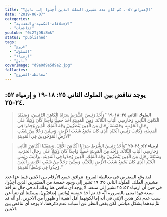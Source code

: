 ```yaml
---
title: "الإعتراض ٠٥٢، كم كان عدد مشيري الملك الذين أُخِذوا إلى بابل؟"
date: "2019-06-07"
categories:
  - "الإختلافات-الكمية-والعددية"
  - "تناقضات"
youtube: "0i2TjDBiZmk"
status: "published"
tags:
  - "فروع"
  - "الملوك"
  - "ارمياء"
  - "بابل"
coverImage: "d9a0d9a5d9a2.jpg"
fallacies:
  - "مغالطة-الفروع"
---
```


## **يوجد تناقض بين الملوك الثاني ٢٥: ١٨-١٩ و إرمياء ٥٢: ٢٤-٢٥.**

> **الملوك الثاني ٢٥**: **١٨**\-**١٩** ”وَأَخَذَ رَئِيسُ الشُّرَطِ سَرَايَا الْكَاهِنَ الرَّئِيسَ، وَصَفَنْيَا الْكَاهِنَ الثَّانِي، وَحَارِسِي الْبَابِ الثَّلاَثَةَ. وَمِنَ الْمَدِينَةِ أَخَذَ خَصِيًّا وَاحِدًا كَانَ وَكِيلاً عَلَى رِجَالِ الْحَرْبِ، وَخَمْسَةَ رِجَال مِنَ الَّذِينَ يَنْظُرُونَ وَجْهَ الْمَلِكِ الَّذِينَ وُجِدُوا فِي الْمَدِينَةِ، وَكَاتِبَ رَئِيسِ الْجُنْدِ الَّذِي كَانَ يَجْمَعُ شَعْبَ الأَرْضِ، وَسِتِّينَ رَجُلاً مِنْ شَعْبِ الأَرْضِ الْمَوْجُودِينَ فِي الْمَدِينَةِ“

> **ارمياء ٥٢**: **٢٤**\-**٢٥** ”وَأَخَذَ رَئِيسُ الشُّرَطِ سَرَايَا الْكَاهِنَ الأَوَّلَ، وَصَفَنْيَا الْكَاهِنَ الثَّانِي وَحَارِسِي الْبَابِ الثَّلاَثَةَ. وَأَخَذَ مِنَ الْمَدِينَةِ خَصِيًّا وَاحِدًا كَانَ وَكِيلاً عَلَى رِجَالِ الْحَرْبِ، وَسَبْعَةَ رِجَال مِنَ الَّذِينَ يَنْظُرُونَ وَجْهَ الْمَلِكِ، الَّذِينَ وُجِدُوا فِي الْمَدِينَةِ، وَكَاتِبَ رَئِيسِ الْجُنْدِ الَّذِي كَانَ يَجْمَعُ شَعْبَ الأَرْضِ لِلتَّجَنُّدِ، وَسِتِّينَ رَجُلاً مِنْ شَعْبِ الأَرْضِ، الَّذِينَ وُجِدُوا فِي وَسْطِ الْمَدِينَةِ.“

لقد وقع المعترض في مغالطة الفروع. تتوافق جميع الأرقام بين الآيتين فيما عدا عدد مشيري الملك. الملوك الثاني ٢٥: ١٩ تشير إلى وجود خمسة من المشيرين الذين أُخِذُوا، في حين أن ارمياء ٥٢: ٢٥ تشير إلى سبعة. لا يوجد أي تناقض هنا وذلك أنه في حال تم أخذ سبعة فهذا يعني بالضرورة أنَّه قد تم أخذ خمسة (واثنين إضافيّين). ويمكننا أن نتنبأ عن سبب عدم ذكر هذين الإثني في أنه إما لكونهما أقل أهمية أو ظهوراً من الآخرين، أو أنَّه قد تمَّ نبذهما بشكل مباشر. لكن بغض النظر عن أسباب عدم ذكرهما، لا يوجد أي تناقض بين الآيتين.
